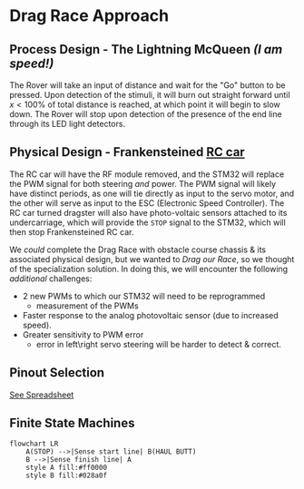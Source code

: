 # Drag Race Approach
## Process Design - The Lightning McQueen _(I am speed!)_
The Rover will take an input of distance and wait for the "Go" button to be pressed. Upon detection of the stimuli, it will burn out straight forward until $x < 100\%$ of total distance is reached, at which point it will begin to slow down. The Rover will stop upon detection of the presence of the end line through its LED light detectors.

## Physical Design - Frankensteined [RC car](https://a.co/d/haKVwfe)
The RC car will have the RF module removed, and the STM32 will replace the PWM signal for both steering *and* power. The PWM signal will likely have distinct periods, as one will tie directly as input to the servo motor, and the other will serve as input to the ESC (Electronic Speed Controller). The RC car turned dragster will also have photo-voltaic sensors attached to its undercarriage, which will provide the `STOP` signal to the STM32, which will then stop Frankensteined RC car.

We *could* complete the Drag Race with obstacle course chassis & its associated physical design, but we wanted to _Drag our Race_, so we thought of the specialization solution. In doing this, we will encounter the following *additional* challenges:
- 2 new PWMs to which our STM32 will need to be reprogrammed
  - measurement of the PWMs
- Faster response to the analog photovoltaic sensor (due to increased speed).
- Greater sensitivity to PWM error
  - error in left\right servo steering will be harder to detect & correct.

## Pinout Selection
[See Spreadsheet](https://docs.google.com/spreadsheets/d/1AnxDkX1Bj35UQd2eEUx7PI9iqKJ5ZXWnK849a93FjlY/edit?usp=sharing)

## Finite State Machines
```mermaid
flowchart LR
    A(STOP) -->|Sense start line| B(HAUL BUTT)
    B -->|Sense finish line| A
    style A fill:#ff0000
    style B fill:#028a0f
```